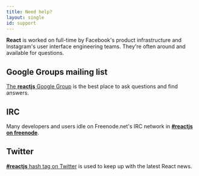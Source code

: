 ```yaml
---
title: Need help?
layout: single
id: support
---
```


**React** is worked on full-time by Facebook's product infrastructure and Instagram's user interface engineering teams. They're often around and available for questions.

## Google Groups mailing list

<a href="http://groups.google.com/group/reactjs" target="_blank">The **reactjs** Google Group</a> is the best place to ask questions and find answers.

## IRC

Many developers and users idle on Freenode.net's IRC network in **[#reactjs on freenode](irc://chat.freenode.net/reactjs)**.

## Twitter

[**#reactjs** hash tag on Twitter](https://twitter.com/search?q=%23reactjs) is used to keep up with the latest React news.

<center><a class="twitter-timeline" data-dnt="true" data-chrome="nofooter noheader transparent" href="https://twitter.com/search?q=%23reactjs" data-widget-id="342522405270470656"></a></center>
